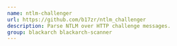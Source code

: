 ```yaml
---
name: ntlm-challenger
url: https://github.com/b17zr/ntlm_challenger
description: Parse NTLM over HTTP challenge messages.
group: blackarch blackarch-scanner
---
```

